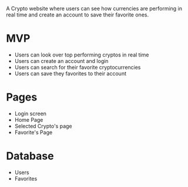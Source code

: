

A Crypto website where users can see how currencies are performing in real time and create an account to save their favorite ones.

# MVP


* Users can look over top performing cryptos in real time
* Users can create an account and login
* Users can search for their favorite cryptocurrencies
* Users can save they favorites to their account


# Pages


* Login screen
* Home Page
* Selected Crypto's page
* Favorite's Page

# Database


* Users
* Favorites
  